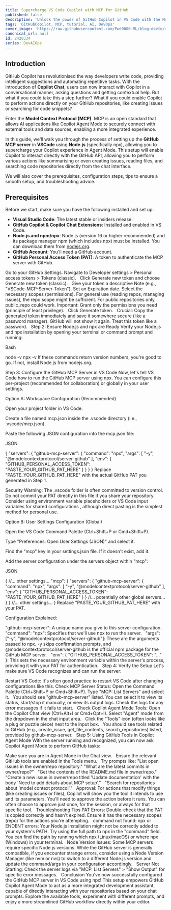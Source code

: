 ```yaml
---
title: Supercharge VS Code Copilot with MCP for GitHub
published: false
description: 'Unlock the power of GitHub Copilot in VS Code with the Model Context Protocol (MCP) for seamless GitHub integration.'
tags: 'GitHubCopilot, MCP, tutorial, AI, DevOps'
cover_image: 'https://raw.githubusercontent.com/Pwd9000-ML/blog-devto/main/posts/2025/DevAIOps-MCP-GitHub/assets/cover-main.png'
canonical_url: null
id: 2420334
series: DevAIOps
---
```


## Introduction

GitHub Copilot has revolutionised the way developers write code, providing intelligent suggestions and automating repetitive tasks. With the introduction of **Copilot Chat**, users can now interact with Copilot in a conversational manner, asking questions and getting contextual help. But what if you could take this a step further? What if you could enable Copilot to perform actions directly on your GitHub repositories, like creating issues or searching for code snippets?

Enter the **Model Context Protocol (MCP)**. MCP is an open standard that allows AI applications like Copilot Agent Mode to securely connect with external tools and data sources, enabling a more integrated experience.

In this guide, we'll walk you through the process of setting up the **GitHub MCP server** in **VSCode** using **Node.js** (specifically npx), allowing you to supercharge your Copilot experience in Agent Mode. This setup will enable Copilot to interact directly with the GitHub API, allowing you to perform various actions like summarising or even creating issues, reading files, and searching code repositories directly from the chat interface.

We will also cover the prerequisites, configuration steps, tips to ensure a smooth setup, and troubleshooting advice.

## Prerequisites

Before we start, make sure you have the following installed and set up:

- **Visual Studio Code**: The latest stable or insiders release.
- **GitHub Copilot & Copilot Chat Extensions**: Installed and enabled in VS Code.
- **Node.js and npm/npx**: Node.js (version 16 or higher recommended) and its package manager npm (which includes npx) must be installed. You can download them from [nodejs.org](https://nodejs.org).
- **GitHub Account**: You'll need a GitHub account.
- **GitHub Personal Access Token (PAT)**: A token to authenticate the MCP server with GitHub.

Go to your GitHub Settings. Navigate to Developer settings > Personal access tokens > Tokens (classic).   Click Generate new token and choose Generate new token (classic).   Give your token a descriptive Note (e.g., "VSCode-MCP-Server-Token"). Set an Expiration date. Select the necessary scopes (permissions). For general use (reading repos, managing issues), the repo scope might be sufficient. For public repositories only, public_repo could work. Important: Grant only the permissions you need (principle of least privilege).   Click Generate token.   Crucial: Copy the generated token immediately and save it somewhere secure (like a password manager). GitHub will not show it again. Treat this token like a password.   Step 2: Ensure Node.js and npx are Ready Verify your Node.js and npx installation by opening your terminal or command prompt and running:

Bash

node -v npx -v If these commands return version numbers, you're good to go. If not, install Node.js from nodejs.org.

Step 3: Configure the GitHub MCP Server in VS Code Now, let's tell VS Code how to run the GitHub MCP server using npx. You can configure this per-project (recommended for collaboration) or globally in your user settings.

Option A: Workspace Configuration (Recommended)

Open your project folder in VS Code.

Create a file named mcp.json inside the .vscode directory (i.e., .vscode/mcp.json).  

Paste the following JSON configuration into the mcp.json file:

JSON

{ "servers": { "github-mcp-server": { "command": "npx", "args": [ "-y", "@modelcontextprotocol/server-github" ], "env": { "GITHUB_PERSONAL_ACCESS_TOKEN": "PASTE_YOUR_GITHUB_PAT_HERE" } } } } Replace "PASTE_YOUR_GITHUB_PAT_HERE" with the actual GitHub PAT you generated in Step 1.

Security Warning: The .vscode folder is often committed to version control. Do not commit your PAT directly in this file if you share your repository. Consider using environment variable placeholders or VS Code input variables for shared configurations , although direct pasting is the simplest method for personal use.  

Option B: User Settings Configuration (Global)

Open the VS Code Command Palette (Ctrl+Shift+P or Cmd+Shift+P).

Type "Preferences: Open User Settings (JSON)" and select it.

Find the "mcp" key in your settings.json file. If it doesn't exist, add it.

Add the server configuration under the servers object within "mcp":

JSON

{ //... other settings... "mcp": { "servers": { "github-mcp-server": { "command": "npx", "args": [ "-y", "@modelcontextprotocol/server-github" ], "env": { "GITHUB_PERSONAL_ACCESS_TOKEN": "PASTE_YOUR_GITHUB_PAT_HERE" } } //... potentially other global servers... } } //... other settings... } Replace "PASTE_YOUR_GITHUB_PAT_HERE" with your PAT.

Configuration Explained:

"github-mcp-server": A unique name you give to this server configuration. "command": "npx": Specifies that we'll use npx to run the server.   "args": ["-y", "@modelcontextprotocol/server-github"]: These are the arguments passed to npx. -y skips confirmation prompts, and @modelcontextprotocol/server-github is the official npm package for the GitHub MCP server.   "env": { "GITHUB_PERSONAL_ACCESS_TOKEN": "..." }: This sets the necessary environment variable within the server's process, providing it with your PAT for authentication.   Step 4: Verify the Setup Let's make sure VS Code recognizes and can run the server:

Restart VS Code: It's often good practice to restart VS Code after changing configurations like this. Check MCP Server Status: Open the Command Palette (Ctrl+Shift+P or Cmd+Shift+P). Type "MCP: List Servers" and select it.   You should see "github-mcp-server" listed. You can select it to view its status, start/stop it manually, or view its output logs. Check the logs for any error messages if it fails to start.   Check Copilot Agent Mode Tools: Open the Copilot Chat view (Ctrl+Alt+I or Cmd+Opt+I). Select "Agent" mode from the dropdown in the chat input area.   Click the "Tools" icon (often looks like a plug or puzzle piece) next to the input box.   You should see tools related to GitHub (e.g., create_issue, get_file_contents, search_repositories) listed, provided by github-mcp-server.   Step 5: Using GitHub Tools in Copilot Agent Mode With the server running and recognized, you can now ask Copilot Agent Mode to perform GitHub tasks:

Make sure you are in Agent Mode in the Chat view.   Ensure the relevant GitHub tools are enabled in the Tools menu.   Try prompts like: "List open issues in the owner/repo repository." "What are the latest commits in owner/repo?"   "Get the contents of the README.md file in owner/repo."   "Create a new issue in owner/repo titled 'Update documentation' with the body 'Need to add details about MCP setup'."   "Search for repositories about 'model context protocol'."   Approval: For actions that modify things (like creating issues or files), Copilot will show you the tool it intends to use and its parameters. You'll need to approve the action before it runs. You can often choose to approve just once, for the session, or always for that specific tool.   Troubleshooting Tips PAT Errors: Double-check that the PAT is copied correctly and hasn't expired. Ensure it has the necessary scopes (repo) for the actions you're attempting.   command not found: npx or ENOENT errors: Your Node.js installation might not be correctly added to your system's PATH. Try using the full path to npx in the "command" field. You can find the path by running which npx (Linux/macOS) or where npx (Windows) in your terminal.   Node Version Issues: Some MCP servers require specific Node.js versions. While the GitHub server is generally compatible, if you encounter strange errors, consider using a Node Version Manager (like nvm or nvs) to switch to a different Node.js version and update the command/args in your configuration accordingly.   Server Not Starting: Check the server logs via "MCP: List Servers" > "Show Output" for specific error messages.   Conclusion You've now successfully configured the GitHub MCP server in VS Code using npx! This setup empowers GitHub Copilot Agent Mode to act as a more integrated development assistant, capable of directly interacting with your repositories based on your chat prompts. Explore the available tools, experiment with different prompts, and enjoy a more streamlined GitHub workflow directly within your editor.  
